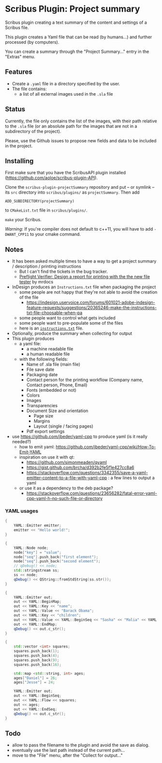 # Scribus Plugin: Project summary

Scribus plugin creating a text summary of the content and settings of a Scribus file.

This plugin creates a Yaml file that can be read (by humans...) and further processed (by computers).

You can create a summary through the  "Project Summary..." entry in the "Extras" menu.

## Features

- Create a `.yaml` file in a directory specified by the user.
- The file contains:
  - a list of all external images used in the `.sla` file
   

## Status

Currently, the file only contains the list of the images, with their path relative to the `.sla` file (or an absolute path for the images that are not in a subdirectory of the project).

Please, use the Github issues to propose new fields and data to be included in the project.

## Installing

First make sure that you have the ScribusAPI plugin installed (https://github.com/aoloe/scribus-plugin-API).

Clone the `scribus-plugin-projectSummary` repository and put – or symlink – its `src` directory into `scribus/plugins/` as `projectSummary`. Then add 

    ADD_SUBDIRECTORY(projectSummary)

to `CMakeList.txt` file in `scribus/plugins/`.

`make` your Scribus.

_Warning_: If you're compiler does not default to c++11, you will have to add `-DWANT_CPP11` to your cmake command.

## Notes

- It has been asked multiple times to have a way to get a project summary / description / printing instructions
  - But I can't find the tickets in the bug tracker.
  - [Preflight Verifier: Design a report for printing with the the new file tester](https://bugs.scribus.net/view.php?id=1770) by mrdocs
- InDesign produces an `Instructions.txt` file when packaging the project
  - some people are not happy that they're not able to avoid the creation of the file
    - <https://indesign.uservoice.com/forums/601021-adobe-indesign-feature-requests/suggestions/20365246-make-the-instructions-txt-file-choosable-when-pa>
  - some people want to control what gets included
  - some people want to pre-populate some of the files
  - here is an [`instructions.txt`](https://github.com/nwtn/hackathought/blob/master/Resources/design%20working%20files/Thought%20Spot%204%20Folder-1/Instructions.txt) file.
- Optionally, produce the summary when collecting for output
- This plugin produces
  - a yaml file:
    - a machine readable file
    - a human readable file
  - with the following fields:
    - Name of .sla file (main file)
    - File save date
    - Packaging date
    - Contact person for the printing workflow (Company name, Contact person, Phone, Email)
    - Fonts (embedded or not)
    - Colors
    - Images
    - Transparencies
    - Document Size and orientation
      - Page size
      - Margins
      - Layout (single / facing pages)
    - Pdf export settings
- use https://github.com/jbeder/yaml-cpp to produce yaml (is it really needed?)
  - how to emit yaml: <https://github.com/jbeder/yaml-cpp/wiki/How-To-Emit-YAML>
  - inspiration on use it with qt:
    - https://github.com/simonmeaden/qyaml
    - https://gist.github.com/brcha/d392b2fe5f1e427cc8a6
    - https://stackoverflow.com/questions/3342355/save-a-yaml-emitter-content-to-a-file-with-yaml-cpp : a few lines to output a yaml
  - or use it as a dependency to the deb package?
    - <https://stackoverflow.com/questions/23656282/fatal-error-yaml-cpp-yaml-h-no-such-file-or-directory>

### YAML usages

```cpp
{
    YAML::Emitter emitter;
    emitter << "Hello world!";
}

{
    YAML::Node node;
    node["key"] = "value";
    node["seq"].push_back("first element");
    node["seq"].push_back("second element");
    // qDebug() << node;
    std::stringstream ss;
    ss << node;
    qDebug() << QString::fromStdString(ss.str());
}

{
    YAML::Emitter out;
    out << YAML::BeginMap;
    out << YAML::Key << "name";
    out << YAML::Value << "Barack Obama";
    out << YAML::Key << "children";
    out << YAML::Value << YAML::BeginSeq << "Sasha" << "Malia" << YAML::EndSeq;
    out << YAML::EndMap;
    qDebug() << out.c_str();
}

{
    std::vector <int> squares;
    squares.push_back(1);
    squares.push_back(4);
    squares.push_back(9);
    squares.push_back(16);

    std::map <std::string, int> ages;
    ages["Daniel"] = 26;
    ages["Jesse"] = 24;

    YAML::Emitter out;
    out << YAML::BeginSeq;
    out << YAML::Flow << squares;
    out << ages;
    out << YAML::EndSeq;
    qDebug() << out.c_str();
}
```

## Todo

- allow to pass the filename to the plugin and avoid the save as dialog.
- eventually use the last path instead of the current path...
- move to the "File" menu, after the "Collect for output..."
